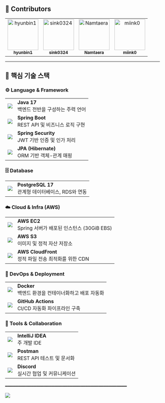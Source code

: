 ## 👥 Contributors
<table>
  <tr>
    <td align="center">
      <a href="https://github.com/hyunbin1">
        <img src="https://github.com/hyunbin1.png" width="100px;" alt="hyunbin1"/>
        <br /><sub><b>hyunbin1</b></sub>
      </a>
    </td>
    <td align="center">
      <a href="https://github.com/sink0324">
        <img src="https://github.com/sink0324.png" width="100px;" alt="sink0324"/>
        <br /><sub><b>sink0324</b></sub>
      </a>
    </td>
    <td align="center">
      <a href="https://github.com/Namtaera">
        <img src="https://github.com/Namtaera.png" width="100px;" alt="Namtaera"/>
        <br /><sub><b>Namtaera</b></sub>
      </a>
    </td>
    <td align="center">
      <a href="https://github.com/miink0">
        <img src="https://github.com/miink0.png" width="100px;" alt="miink0"/>
        <br /><sub><b>miink0</b></sub>
      </a>
    </td>
  </tr>
</table>

---




## 🚀 핵심 기술 스택

### ⚙️ Language & Framework  
<table>
  <tr>
    <td><img src="https://img.shields.io/badge/Java-17-007396?style=for-the-badge&logo=java&logoColor=white"/></td>
    <td><b>Java 17</b><br/>백엔드 전반을 구성하는 주력 언어</td>
  </tr>
  <tr>
    <td><img src="https://img.shields.io/badge/Spring_Boot-2.7.x-6DB33F?style=for-the-badge&logo=spring-boot&logoColor=white"/></td>
    <td><b>Spring Boot</b><br/>REST API 및 비즈니스 로직 구현</td>
  </tr>
  <tr>
    <td><img src="https://img.shields.io/badge/Spring_Security-Auth-6DB33F?style=for-the-badge&logo=spring-security&logoColor=white"/></td>
    <td><b>Spring Security</b><br/>JWT 기반 인증 및 인가 처리</td>
  </tr>
  <tr>
    <td><img src="https://img.shields.io/badge/JPA-Hibernate-6DB33F?style=for-the-badge&logo=hibernate&logoColor=white"/></td>
    <td><b>JPA (Hibernate)</b><br/>ORM 기반 객체-관계 매핑</td>
  </tr>
</table>

### 🗄️ Database  

<table>
  <tr>
    <td><img src="https://img.shields.io/badge/PostgreSQL-17-4169E1?style=for-the-badge&logo=postgresql&logoColor=white"/></td>
    <td><b>PostgreSQL 17</b><br/>관계형 데이터베이스, RDS와 연동</td>
  </tr>
</table>

### ☁️ Cloud & Infra (AWS) 

<table>
  <tr>
    <td><img src="https://img.shields.io/badge/EC2-t3.medium-FF9900?style=for-the-badge&logo=amazon-ec2&logoColor=white"/></td>
    <td><b>AWS EC2</b><br/>Spring 서버가 배포된 인스턴스 (30GiB EBS)</td>
  </tr>
  <tr>
    <td><img src="https://img.shields.io/badge/S3-Static_Storage-569A31?style=for-the-badge&logo=amazons3&logoColor=white"/></td>
    <td><b>AWS S3</b><br/>이미지 및 정적 자산 저장소</td>
  </tr>
  <tr>
    <td><img src="https://img.shields.io/badge/CloudFront-CDN-232F3E?style=for-the-badge&logo=amazonaws&logoColor=white"/></td>
    <td><b>AWS CloudFront</b><br/>정적 파일 전송 최적화를 위한 CDN</td>
  </tr>
</table>

### 🐳 DevOps & Deployment  

<table>
  <tr>
    <td><img src="https://img.shields.io/badge/Docker-Container-2496ED?style=for-the-badge&logo=docker&logoColor=white"/></td>
    <td><b>Docker</b><br/>백엔드 환경을 컨테이너화하고 배포 자동화</td>
  </tr>
  <tr>
    <td><img src="https://img.shields.io/badge/GitHub_Actions-CI/CD-2088FF?style=for-the-badge&logo=githubactions&logoColor=white"/></td>
    <td><b>GitHub Actions</b><br/>CI/CD 자동화 파이프라인 구축</td>
  </tr>
</table>

### 🧰 Tools & Collaboration  

<table>
  <tr>
    <td><img src="https://img.shields.io/badge/IntelliJ_IDEA-IDE-000000?style=for-the-badge&logo=intellijidea&logoColor=white"/></td>
    <td><b>IntelliJ IDEA</b><br/>주 개발 IDE</td>
  </tr>
  <tr>
    <td><img src="https://img.shields.io/badge/Postman-API_Test-FF6C37?style=for-the-badge&logo=postman&logoColor=white"/></td>
    <td><b>Postman</b><br/>REST API 테스트 및 문서화</td>
  </tr>
  <tr>
    <td><img src="https://img.shields.io/badge/Discord-Community-5865F2?style=for-the-badge&logo=discord&logoColor=white"/></td>
    <td><b>Discord</b><br/>실시간 협업 및 커뮤니케이션</td>
  </tr>
</table>
━━━━━━━━━━━━━━━━━━━━━━━━━━━━━━━━━━━━━━━━━━━━━━━
<p align="">
  <img src="https://github.com/user-attachments/assets/466886ea-9c06-4ebc-8c1d-1ed9ca57038e"/>
</p>
